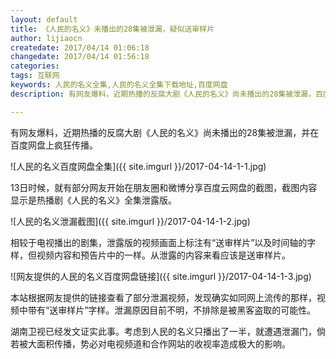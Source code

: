 ```yaml
--- 
layout: default
title: 《人民的名义》未播出的28集被泄漏，疑似送审样片
author: lijiaocn
createdate: 2017/04/14 01:06:18
changedate: 2017/04/14 01:56:18
categories:
tags: 互联网
keywords: 人民的名义全集,人民的名义全集下载地址,百度网盘
description: 有网友爆料，近期热播的反腐大剧《人民的名义》尚未播出的28集被泄漏，百度网盘下载地址。

---
```


有网友爆料，近期热播的反腐大剧《人民的名义》尚未播出的28集被泄漏，并在百度网盘上疯狂传播。

![人民的名义百度网盘全集]({{ site.imgurl }}/2017-04-14-1-1.jpg)

13日时候，就有部分网友开始在朋友圈和微博分享百度云网盘的截图，截图内容显示是热播剧《人民的名义》全集泄露版。

![人民的名义泄漏截图]({{ site.imgurl }}/2017-04-14-1-2.jpg)

相较于电视播出的剧集，泄露版的视频画面上标注有“送审样片”以及时间轴的字样，但视频内容和预告片中的一样。从泄露的内容来看应该是送审样片。

![网友提供的人民的名义百度网盘链接]({{ site.imgurl }}/2017-04-14-1-3.jpg)

本站根据网友提供的链接查看了部分泄漏视频，发现确实如同网上流传的那样，视频中带有“送审样片”字样。泄漏原因目前不明，不排除是被黑客盗取的可能性。

湖南卫视已经发文证实此事。考虑到人民的名义只播出了一半，就遭遇泄漏门，倘若被大面积传播，势必对电视频道和合作网站的收视率造成极大的影响。
